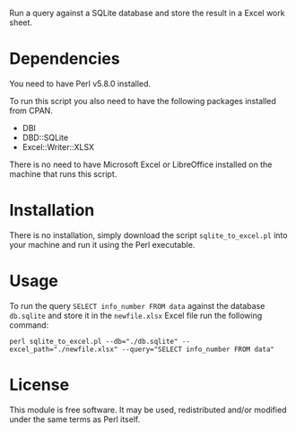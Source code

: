 Run a query against a SQLite database and store the result in a Excel
work sheet.

# Dependencies #

You need to have Perl v5.8.0 installed.

To run this script you also need to have the following packages
installed from CPAN.

* DBI
* DBD::SQLite
* Excel::Writer::XLSX

There is no need to have Microsoft Excel or LibreOffice installed on
the machine that runs this script.

# Installation #

There is no installation, simply download the script
`sqlite_to_excel.pl` into your machine and run it using the Perl
executable.

# Usage #

To run the query `SELECT info_number FROM data` against the database
`db.sqlite` and store it in the `newfile.xlsx` Excel file run the
following command:
    
    perl sqlite_to_excel.pl --db="./db.sqlite" --excel_path="./newfile.xlsx" --query="SELECT info_number FROM data"

# License #

This module is free software. It may be used, redistributed and/or modified under the same terms as Perl itself.
